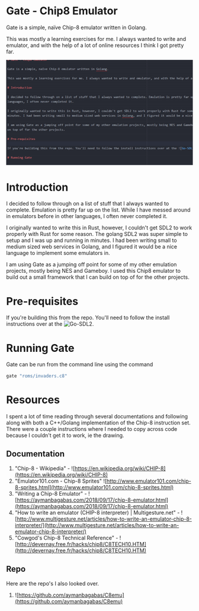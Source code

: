 # Gate - Chip8 Emulator

Gate is a simple, naïve Chip-8 emulator written in Golang.

This was mostly a learning exercises for me. I always wanted to write and emulator, and with the help of a lot of online resources I think I got pretty far.

![Simple Invader Game](simpleinvader.gif)

# Introduction

I decided to follow through on a list of stuff that I always wanted to complete. Emulation is pretty far up on the list. While I have messed around in emulators before in other languages, I often never completed it.

I originally wanted to write this in Rust, however, I couldn't get SDL2 to work properly with Rust for some reason. The golang SDL2 was super simple to setup and I was up and running in minutes. I had been writing small to medium sized web services in Golang, and I figured it would be a nice language to implement some emulators in.

I am using Gate as a jumping off point for some of my other emulation projects, mostly being NES and Gameboy. I used this Chip8 emulator to build out a small framework that I can build on top of for the other projects.

# Pre-requisites

If you're building this from the repo. You'll need to follow the install instructions over at the ![Go-SDL2](https://github.com/veandco/go-sdl2).

# Running Gate

Gate can be run from the command line using the command

```bash
gate "roms/invaders.c8"
```

# Resources

I spent a lot of time reading through several documentations and following along with both a C++/Golang implementation of the Chip-8 instruction set. There were a couple instructions where I needed to copy across code because I couldn't get it to work, ie the drawing.

## Documentation

1. "Chip-8 - Wikipedia" - ![https://en.wikipedia.org/wiki/CHIP-8](https://en.wikipedia.org/wiki/CHIP-8)
2. "Emulator101.com - Chip-8 Sprites" ![http://www.emulator101.com/chip-8-sprites.html](http://www.emulator101.com/chip-8-sprites.html)
3. "Writing a Chip-8 Emulator" - ![https://aymanbagabas.com/2018/09/17/chip-8-emulator.html](https://aymanbagabas.com/2018/09/17/chip-8-emulator.html)
4. "How to write an emulator (CHIP-8 interpreter) | Multigesture.net" - ![http://www.multigesture.net/articles/how-to-write-an-emulator-chip-8-interpreter/](http://www.multigesture.net/articles/how-to-write-an-emulator-chip-8-interpreter/)
5. "Cowgod's Chip-8 Technical Reference" - ![http://devernay.free.fr/hacks/chip8/C8TECH10.HTM](http://devernay.free.fr/hacks/chip8/C8TECH10.HTM)

## Repo

Here are the repo's I also looked over.

1. ![https://github.com/aymanbagabas/C8emu](https://github.com/aymanbagabas/C8emu)
